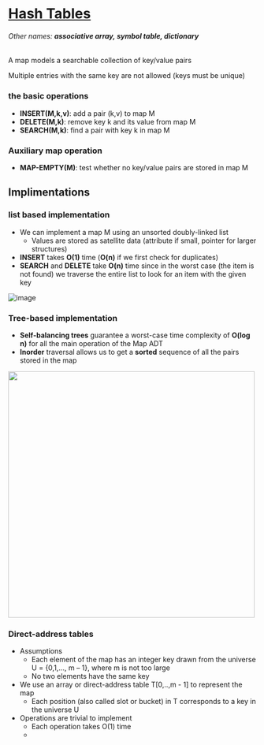 # [Hash Tables](https://github.com/Khair9/Year-2-CompSci-Notes/blob/main/AlgsData/AlgsData.md)
###### Other names: **associative array, symbol table, dictionary**
A map models a searchable collection of key/value pairs

Multiple entries with the same key are not allowed (keys must be unique)

### the basic operations
 - **INSERT(M,k,v)**: add a pair (k,v) to map M
 - **DELETE(M,k)**: remove key k and its value from map M
 - **SEARCH(M,k)**: find a pair with key k in map M

### Auxiliary map operation
 - **MAP-EMPTY(M)**: test whether no key/value pairs are stored in map M
## Implimentations
### list based implementation
 - We can implement a map M using an unsorted doubly-linked list 
   - Values are stored as satellite data (attribute if small, pointer for larger structures)
 - **INSERT** takes **O(1)** time (**O(n)** if we first check for duplicates)
 - **SEARCH** and **DELETE** take **O(n)** time since in the worst case (the item is not found) we traverse the entire list to look for an item with the given key
  
![image](https://github.com/user-attachments/assets/46b77f95-36fc-4bd9-a4ba-d252b7e585cc)



### Tree-based implementation
 - **Self-balancing trees** guarantee a worst-case time complexity of **O(log n)** for all the main operation of the Map ADT
 - **Inorder** traversal allows us to get a **sorted** sequence of all the pairs stored in the map

 <img src="https://github.com/user-attachments/assets/bd635d22-fdd0-4fe1-870c-aac234f60ff8" width="500">

 ### Direct-address tables
 - Assumptions
   - Each element of the map has an integer key drawn from the universe U = {0,1,…, m – 1}, where m is not too large
   - No two elements have the same key
 - We use an array or direct-address table T[0,..,m - 1] to represent the map
   -  Each position (also called slot or bucket) in T corresponds to a key in the universe U
 - Operations are trivial to implement
   - Each operation takes O(1) time
   - 



 
  




